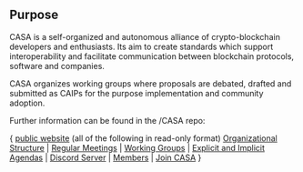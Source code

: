 ## Purpose
CASA is a self-organized and autonomous alliance of crypto-blockchain developers and enthusiasts. Its aim to create standards which support interoperability and facilitate communication between blockchain protocols, software and companies.

CASA organizes working groups where proposals are debated, drafted and submitted as CAIPs for the purpose implementation and community adoption.

Further information can be found in the /CASA repo:

{ [public website](https://alliance.chainagnostic.org) (all of the following in read-only format) [Organizational Structure](https://github.com/ChainAgnostic/CASA#structure) | [Regular Meetings](https://github.com/ChainAgnostic/CASA#regular-meetings) | [Working Groups](https://github.com/ChainAgnostic/CASA#working-groups) | [Explicit and Implicit Agendas](https://github.com/ChainAgnostic/CASA#explicit-and-implicit-agendas) |  [Discord Server](https://github.com/ChainAgnostic/CASA#discord-server) | [Members](https://github.com/ChainAgnostic/CASA#members) | [Join CASA](https://github.com/ChainAgnostic/CASA#join-casa) }

